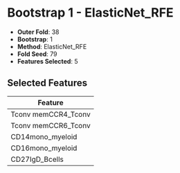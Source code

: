 # Bootstrap 1 - ElasticNet_RFE

- **Outer Fold**: 38
- **Bootstrap**: 1
- **Method**: ElasticNet_RFE
- **Fold Seed**: 79
- **Features Selected**: 5

## Selected Features

| Feature |
|---------|
| Tconv memCCR4_Tconv |
| Tconv memCCR6_Tconv |
| CD14mono_myeloid |
| CD16mono_myeloid |
| CD27IgD_Bcells |
